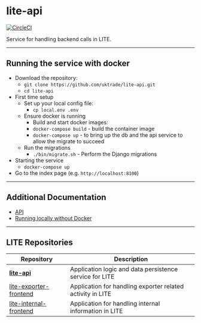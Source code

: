 # lite-api

[![CircleCI](https://circleci.com/gh/uktrade/lite-api.svg?style=svg)](https://circleci.com/gh/uktrade/lite-api)

Service for handling backend calls in LITE.

***

## Running the service with docker

* Download the repository:
  * `git clone https://github.com/uktrade/lite-api.git`
  * `cd lite-api`
* First time setup
  * Set up your local config file:
    * `cp local.env .env`
  * Ensure docker is running
    * Build and start docker images:
    * `docker-compose build` - build the container image
    * `docker-compose up`  - to bring up the db and the api service to allow the migrate to succeed
  * Run the migrations
    * `./bin/migrate.sh` - Perform the Django migrations
* Starting the service
    * `docker-compose up`
* Go to the index page (e.g. `http://localhost:8100`)

***

## Additional Documentation
* [API](docs/api.md)
* [Running locally without Docker](docs/without-docker.md)

***

## LITE Repositories
Repository | Description
-----------|-----
[**lite-api**](https://github.com/uktrade/lite-api)|Application logic and data persistence service for LITE
[lite-exporter-frontend](https://github.com/uktrade/lite-exporter-frontend)|Application for handling exporter related activity in LITE
[lite-internal-frontend](https://github.com/uktrade/lite-internal-frontend)|Application for handling internal information in LITE
